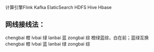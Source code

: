 计算引擎Flink
Kafka
ElaticSearch
HDFS
Hive
Hbase

## 网线接线法：

chengbai 橙  lvbai 绿  lanbai 蓝   zongbai 综
橙绿蓝综，白在前；蓝绿互换
chengbai 橙  lvbai 蓝  lanbai 绿   zongbai 综
